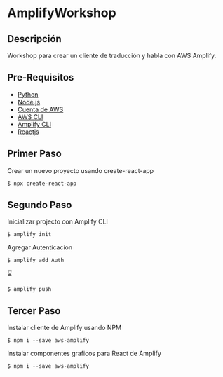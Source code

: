 # AmplifyWorkshop

## Descripción
Workshop para crear un cliente de traducción y habla con AWS Amplify.

## Pre-Requisitos
* [Python](https://www.python.org/)
* [Node.js](https://nodejs.org)
* [Cuenta de AWS](https://console.aws.amazon.com)
* [AWS CLI](https://aws.amazon.com/cli/)
* [Amplify CLI](https://aws-amplify.github.io/docs/cli-toolchain/quickstart)
* [Reactjs](https://reactjs.org/docs/create-a-new-react-app.html)

## Primer Paso
Crear un nuevo proyecto usando create-react-app
```
$ npx create-react-app
```

## Segundo Paso
Inicializar projecto con Amplify CLI 
```
$ amplify init
```
Agregar Autenticacion 
```
$ amplify add Auth
```
⌛️
```
$ amplify push
```

## Tercer Paso
Instalar cliente de Amplify usando NPM
```
$ npm i --save aws-amplify 
```
Instalar componentes graficos para React de Amplify
```
$ npm i --save aws-amplify
``` 
